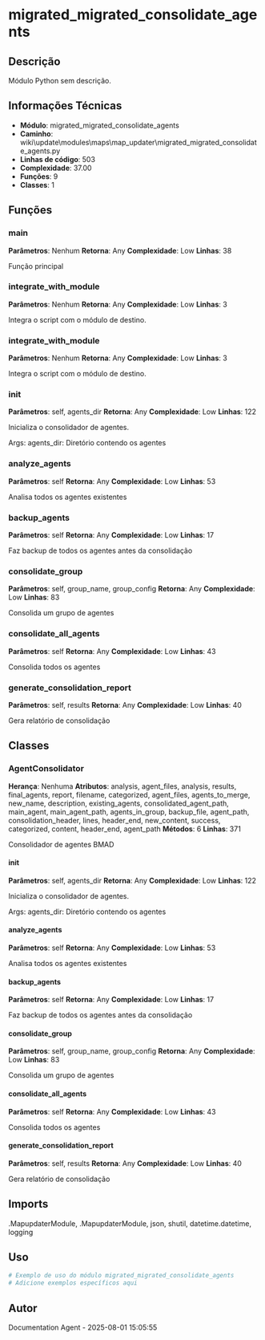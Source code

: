 # migrated_migrated_consolidate_agents

## Descrição

Módulo Python sem descrição.

## Informações Técnicas

- **Módulo**: migrated_migrated_consolidate_agents
- **Caminho**: wiki\update\modules\maps\map_updater\migrated_migrated_consolidate_agents.py
- **Linhas de código**: 503
- **Complexidade**: 37.00
- **Funções**: 9
- **Classes**: 1

## Funções

### main

**Parâmetros**: Nenhum
**Retorna**: Any
**Complexidade**: Low
**Linhas**: 38

Função principal

### integrate_with_module

**Parâmetros**: Nenhum
**Retorna**: Any
**Complexidade**: Low
**Linhas**: 3

Integra o script com o módulo de destino.

### integrate_with_module

**Parâmetros**: Nenhum
**Retorna**: Any
**Complexidade**: Low
**Linhas**: 3

Integra o script com o módulo de destino.

### __init__

**Parâmetros**: self, agents_dir
**Retorna**: Any
**Complexidade**: Low
**Linhas**: 122

Inicializa o consolidador de agentes.

Args:
    agents_dir: Diretório contendo os agentes

### analyze_agents

**Parâmetros**: self
**Retorna**: Any
**Complexidade**: Low
**Linhas**: 53

Analisa todos os agentes existentes

### backup_agents

**Parâmetros**: self
**Retorna**: Any
**Complexidade**: Low
**Linhas**: 17

Faz backup de todos os agentes antes da consolidação

### consolidate_group

**Parâmetros**: self, group_name, group_config
**Retorna**: Any
**Complexidade**: Low
**Linhas**: 83

Consolida um grupo de agentes

### consolidate_all_agents

**Parâmetros**: self
**Retorna**: Any
**Complexidade**: Low
**Linhas**: 43

Consolida todos os agentes

### generate_consolidation_report

**Parâmetros**: self, results
**Retorna**: Any
**Complexidade**: Low
**Linhas**: 40

Gera relatório de consolidação

## Classes

### AgentConsolidator

**Herança**: Nenhuma
**Atributos**: analysis, agent_files, analysis, results, final_agents, report, filename, categorized, agent_files, agents_to_merge, new_name, description, existing_agents, consolidated_agent_path, main_agent, main_agent_path, agents_in_group, backup_file, agent_path, consolidation_header, lines, header_end, new_content, success, categorized, content, header_end, agent_path
**Métodos**: 6
**Linhas**: 371

Consolidador de agentes BMAD

#### __init__

**Parâmetros**: self, agents_dir
**Retorna**: Any
**Complexidade**: Low
**Linhas**: 122

Inicializa o consolidador de agentes.

Args:
    agents_dir: Diretório contendo os agentes

#### analyze_agents

**Parâmetros**: self
**Retorna**: Any
**Complexidade**: Low
**Linhas**: 53

Analisa todos os agentes existentes

#### backup_agents

**Parâmetros**: self
**Retorna**: Any
**Complexidade**: Low
**Linhas**: 17

Faz backup de todos os agentes antes da consolidação

#### consolidate_group

**Parâmetros**: self, group_name, group_config
**Retorna**: Any
**Complexidade**: Low
**Linhas**: 83

Consolida um grupo de agentes

#### consolidate_all_agents

**Parâmetros**: self
**Retorna**: Any
**Complexidade**: Low
**Linhas**: 43

Consolida todos os agentes

#### generate_consolidation_report

**Parâmetros**: self, results
**Retorna**: Any
**Complexidade**: Low
**Linhas**: 40

Gera relatório de consolidação

## Imports

.MapupdaterModule, .MapupdaterModule, json, shutil, datetime.datetime, logging

## Uso

```python
# Exemplo de uso do módulo migrated_migrated_consolidate_agents
# Adicione exemplos específicos aqui
```

## Autor

Documentation Agent - 2025-08-01 15:05:55
